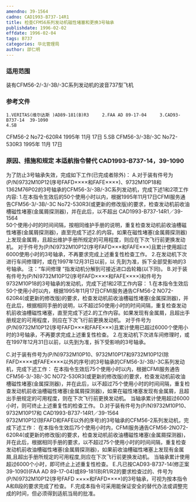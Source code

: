 ```yaml
---
amendno: 39-1564
cadno: CAD1993-B737-14R1
title: 检查CFM56系列发动机磁性堵塞和更换3号轴承
publishdate: 1996-02-02
effdate: 1996-02-04
tags: B737
categories: 华北管理局
author: 邵仁明
---
```


### 适用范围 
装有CFM56-2/-3/-3B/-3C系列发动机的波音737型飞机

<!--more-->
### 参考文件
    1.VERITAS(维尔达斯 )AD89-181(B)R3     2.FAA AD 89-17-04     3.CAD93-B737-14  39-1090
    4.SB 
CFM56-2 No72-620R4  1995年 11月 17日
    5.SB 
CFM56-3/-3B/-3C No72-530R3  1995年 11月 17日

### 原因、措施和规定 本适航指令替代 CAD1993-B737-14，39-1090
为了防止3号轴承失效，完成如下工作(已完成者除外)： 
A.对于装有件号为(P/N)9732M10P12(序号FAFD××××和FAFE××××)、9732M10P18和1362M76P02的3号轴承的CFM56-3/-3B/-3C系列发动机，完成下述1和2项工作内容: 
 1.在本指令生效后的50个使用小时以内，根据1995年11月17日CFMI服务通告CFM56-3/-3B/-3C No72-530R3(或更新的修改版)的要求，检查发动机前收油槽磁性堵塞(金属屑探测器)，并在此后，以不超出
  CAD1993-B737-14R1／39-1564   
50个使用小时的时间间隔，按相同维护手册的说明，重复检查发动机前收油槽磁性堵塞(金属屑探测器)，直至完成下述2.的内容。如果在磁性堵塞(金属屑探测器)上发现金属屑，且超出维护手册所规定的可用程度，则应在下次飞行前更换发动机。 
 对于件号为(P/N)9732M10P12(序号FAFD×××和FAFE×××)且累计使用超过6000使用小时的3号轴承，不再要求完成上述重复性检查工作。 
     2.在发动机下次进行车间修理时，或在1997年12月31日以前，以
先到为准，拆下全部受影响的3号轴承。 注：“车间修理 ”指发动机分解到可接近进口齿轮箱(以下同)。 
B.对于装有件号为(P/N)9732M10P12(序号FAFD××××和FAFE××××)和件号为9732M10P18的3号轴承的发动机，完成下述1和2项工作内容： 
 1.在本指令生效后50个使用小时以内，根据1995年11月17日CFMI服务通告CFM56-2 NO72-620R4(或更新的修改版)的要求，检查发动机前收油槽磁性堵塞(金属探测器)，并在此后，根据相同手册的说明，以不超过50使用小时的时间间隔，重复检查发动机前收油槽磁性堵塞，直至完成下述2.的工作内容。如果发现有金属屑，且超出手册规定的可用程度，则应在下次飞行前更换发动机。 
 对于件号为(P/N)9732M10P12(序号FAFD×××和FAFE×××)且累计使用已超过6000个使用小时的3号轴承，不再要求完成上述重复性检查。 
     2.在发动机下次进车间修理时，或在1997年12月31日以前，以先到为准，拆下受影响的3号轴承。 

C.对于装有件号为(P/N)9732M10P10、9732M10P17和9732M10P12(除FAFD××××或FAFE××××以外的序号)的3号轴承的CFM56-3/-3B/-3C系列发动机，完成下述工作： 
    在本指令生效后75个使用小时以内，根据CFMI服务通告CFM56-3/-3B/-3C NO72-530R3(或更新的修改版)的要求，检查发动机前收油槽磁性堵塞(金属探测器)，并在此后，以不超过75个使用小时的时间间隔，重复检查发动机前收油槽磁性堵塞(金属屑探测器)，如果在磁性堵塞发现有金属屑，且超出手册规定的可用程度，则在下次飞行前更换发动机。
    当轴承累计使用超过6000小时，则可终止上述重复性的检查工作。
D.对于装有件号为(P/N)9732M10P10、9732M10P17和
  CAD1993-B737-14R1／39-1564   
9732M10P12(除FAFD和FAFE以外的序号)的3号轴承的CFM56-2系列发动机，完成下述工作：
在本指令生效后75个使用小时内，CFMI服务通告CFM56-2NO72-620R4(或更新的修改版)的要求，检查发动机前收油槽磁性堵塞(金属屑探测器)，并在此后，根据相同手册的要求，以不超过75个使用小时的时间间隔，重复检查发动机前收油槽磁性堵塞(金属屑探测器)，如果前收油槽磁性堵塞上发现有金属屑,且超出手册所规定的可用程度,则应在下次飞行前更换发动机。
    当轴承累计使用超过6000个小时，即可终止上述重复性检查。 
E.凡已按CAD93-B737-14(修正案39-1090)(FAA AD 89-17-04)或89-181(B)R1/R2的要求检查过的、件号为(P/N)9732M10P12(序号FAFD ××××和FAFD××××)的3号轴承，可视为按本指令A和B段的要求完成了检查。 
    F.完成本指令可采用能保证安全的替代办法或调整完成的时间，但必须得到适航当局的批准。

